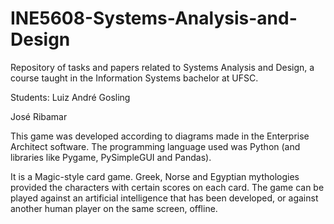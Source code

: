 # INE5608-Systems-Analysis-and-Design
Repository of tasks and papers related to Systems Analysis and Design, a course taught in the Information Systems bachelor at UFSC. 

Students:
Luiz André Gosling

José Ribamar

This game was developed according to diagrams made in the Enterprise Architect software. The programming language used was Python (and libraries like Pygame, PySimpleGUI and Pandas).

It is a Magic-style card game. Greek, Norse and Egyptian mythologies provided the characters with certain scores on each card. The game can be played against an artificial intelligence that has been developed, or against another human player on the same screen, offline. 

